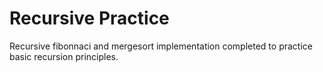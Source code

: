 # Recursive Practice
Recursive fibonnaci and mergesort implementation completed to practice basic recursion principles.
